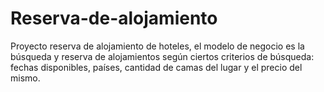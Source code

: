 # Reserva-de-alojamiento
Proyecto reserva de alojamiento de hoteles, el modelo de negocio es la búsqueda y reserva de alojamientos según ciertos criterios de búsqueda: fechas disponibles, países, cantidad de camas del lugar y el precio del mismo.
